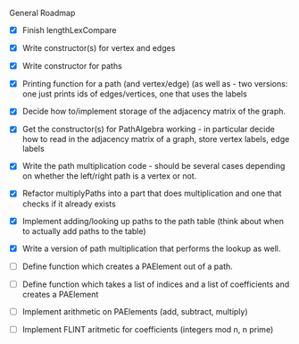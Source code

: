 General Roadmap

- [X] Finish lengthLexCompare

- [X] Write constructor(s) for vertex and edges

- [X] Write constructor for paths

- [X] Printing function for a path (and vertex/edge) (as well as  - two versions: one just prints ids of edges/vertices, one that uses the labels

- [X] Decide how to/implement storage of the adjacency matrix of the graph.

- [X] Get the constructor(s) for PathAlgebra working - in particular decide how to read in the adjacency matrix of a graph, store vertex labels, edge labels

- [X] Write the path multiplication code - should be several cases depending on whether the left/right path is a vertex or not.

- [X] Refactor multiplyPaths into a part that does multiplication and one that checks if it already exists

- [X] Implement adding/looking up paths to the path table (think about when to actually add paths to the table)

- [X] Write a version of path multiplication that performs the lookup as well.

- [ ] Define function which creates a PAElement out of a path.

- [ ] Define function which takes a list of indices and a list of coefficients and creates a PAElement

- [ ] Implement arithmetic on PAElements (add, subtract, multiply)

- [ ] Implement FLINT aritmetic for coefficients (integers mod n, n prime)